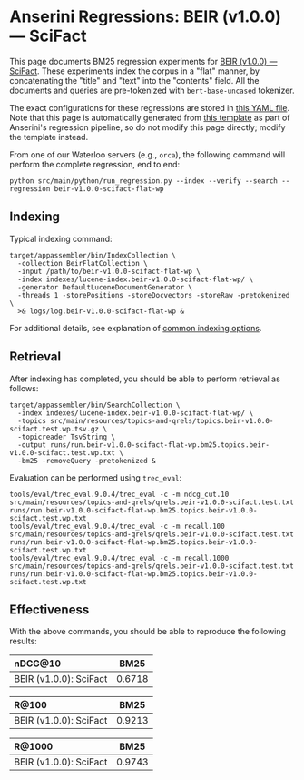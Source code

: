 # Anserini Regressions: BEIR (v1.0.0) &mdash; SciFact

This page documents BM25 regression experiments for [BEIR (v1.0.0) &mdash; SciFact](http://beir.ai/).
These experiments index the corpus in a "flat" manner, by concatenating the "title" and "text" into the "contents" field.
All the documents and queries are pre-tokenized with `bert-base-uncased` tokenizer.

The exact configurations for these regressions are stored in [this YAML file](../src/main/resources/regression/beir-v1.0.0-scifact-flat-wp.yaml).
Note that this page is automatically generated from [this template](../src/main/resources/docgen/templates/beir-v1.0.0-scifact-flat-wp.template) as part of Anserini's regression pipeline, so do not modify this page directly; modify the template instead.

From one of our Waterloo servers (e.g., `orca`), the following command will perform the complete regression, end to end:

```
python src/main/python/run_regression.py --index --verify --search --regression beir-v1.0.0-scifact-flat-wp
```

## Indexing

Typical indexing command:

```
target/appassembler/bin/IndexCollection \
  -collection BeirFlatCollection \
  -input /path/to/beir-v1.0.0-scifact-flat-wp \
  -index indexes/lucene-index.beir-v1.0.0-scifact-flat-wp/ \
  -generator DefaultLuceneDocumentGenerator \
  -threads 1 -storePositions -storeDocvectors -storeRaw -pretokenized \
  >& logs/log.beir-v1.0.0-scifact-flat-wp &
```

For additional details, see explanation of [common indexing options](common-indexing-options.md).

## Retrieval

After indexing has completed, you should be able to perform retrieval as follows:

```
target/appassembler/bin/SearchCollection \
  -index indexes/lucene-index.beir-v1.0.0-scifact-flat-wp/ \
  -topics src/main/resources/topics-and-qrels/topics.beir-v1.0.0-scifact.test.wp.tsv.gz \
  -topicreader TsvString \
  -output runs/run.beir-v1.0.0-scifact-flat-wp.bm25.topics.beir-v1.0.0-scifact.test.wp.txt \
  -bm25 -removeQuery -pretokenized &
```

Evaluation can be performed using `trec_eval`:

```
tools/eval/trec_eval.9.0.4/trec_eval -c -m ndcg_cut.10 src/main/resources/topics-and-qrels/qrels.beir-v1.0.0-scifact.test.txt runs/run.beir-v1.0.0-scifact-flat-wp.bm25.topics.beir-v1.0.0-scifact.test.wp.txt
tools/eval/trec_eval.9.0.4/trec_eval -c -m recall.100 src/main/resources/topics-and-qrels/qrels.beir-v1.0.0-scifact.test.txt runs/run.beir-v1.0.0-scifact-flat-wp.bm25.topics.beir-v1.0.0-scifact.test.wp.txt
tools/eval/trec_eval.9.0.4/trec_eval -c -m recall.1000 src/main/resources/topics-and-qrels/qrels.beir-v1.0.0-scifact.test.txt runs/run.beir-v1.0.0-scifact-flat-wp.bm25.topics.beir-v1.0.0-scifact.test.wp.txt
```

## Effectiveness

With the above commands, you should be able to reproduce the following results:

| nDCG@10                                                                                                      | BM25      |
|:-------------------------------------------------------------------------------------------------------------|-----------|
| BEIR (v1.0.0): SciFact                                                                                       | 0.6718    |


| R@100                                                                                                        | BM25      |
|:-------------------------------------------------------------------------------------------------------------|-----------|
| BEIR (v1.0.0): SciFact                                                                                       | 0.9213    |


| R@1000                                                                                                       | BM25      |
|:-------------------------------------------------------------------------------------------------------------|-----------|
| BEIR (v1.0.0): SciFact                                                                                       | 0.9743    |
